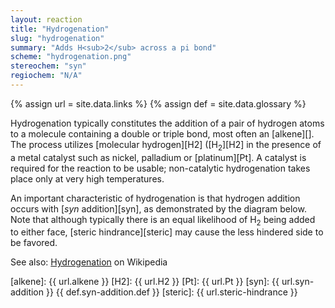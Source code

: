 ```yaml
---
layout: reaction
title: "Hydrogenation"
slug: "hydrogenation"
summary: "Adds H<sub>2</sub> across a pi bond"
scheme: "hydrogenation.png"
stereochem: "syn"
regiochem: "N/A"
---
```

{% assign url = site.data.links %}
{% assign def = site.data.glossary %}

Hydrogenation typically constitutes the addition of a pair of hydrogen atoms to a molecule containing a double or triple bond, most often an [alkene][]. The process utilizes [molecular hydrogen][H2] ([H<sub>2</sub>][H2] in the presence of a metal catalyst such as nickel, palladium or [platinum][Pt]. A catalyst is required for the reaction to be usable; non-catalytic hydrogenation takes place only at very high temperatures.


An important characteristic of hydrogenation is that hydrogen addition occurs with [<i>syn</i> addition][syn], as demonstrated by the diagram below. Note that although typically there is an equal likelihood of H<sub>2</sub> being added to either face, [steric hindrance][steric] may cause the less hindered side to be favored.


See also: [Hydrogenation](https://en.wikipedia.org/wiki/Hydrogenation) on Wikipedia


[alkene]: {{ url.alkene }}
[H2]: {{ url.H2 }}
[Pt]: {{ url.Pt }}
[syn]: {{ url.syn-addition }}   {{ def.syn-addition.def }}
[steric]: {{ url.steric-hindrance }}
